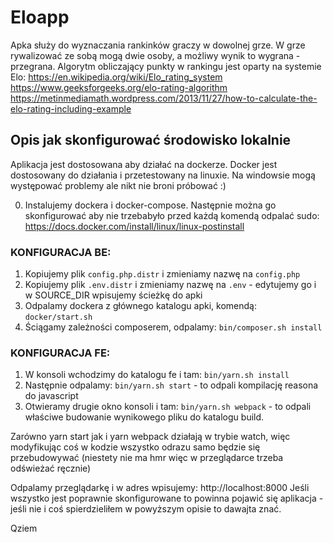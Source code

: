 # Eloapp

Apka służy do wyznaczania rankinków graczy w dowolnej grze. W grze rywalizować ze sobą mogą dwie osoby, a możliwy wynik to wygrana - przegrana.
Algorytm obliczający punkty w rankingu jest oparty na systemie Elo:
https://en.wikipedia.org/wiki/Elo_rating_system  
https://www.geeksforgeeks.org/elo-rating-algorithm  
https://metinmediamath.wordpress.com/2013/11/27/how-to-calculate-the-elo-rating-including-example  

## Opis jak skonfigurować środowisko lokalnie
Aplikacja jest dostosowana aby działać na dockerze. Docker jest dostosowany do działania i przetestowany na linuxie. Na windowsie mogą występować problemy ale nikt nie broni próbować :)

0. Instalujemy dockera i docker-compose. Następnie można go skonfigurować aby nie trzebabyło przed każdą komendą odpalać sudo: https://docs.docker.com/install/linux/linux-postinstall

### KONFIGURACJA BE:
1. Kopiujemy plik `config.php.distr` i zmieniamy nazwę na `config.php`
2. Kopiujemy plik `.env.distr` i zmieniamy nazwę na `.env` - edytujemy go i w SOURCE_DIR wpisujemy ścieżkę do apki
3. Odpalamy dockera z głównego katalogu apki, komendą: `docker/start.sh`
4. Ściągamy zależności composerem, odpalamy: `bin/composer.sh install`

### KONFIGURACJA FE:
1. W konsoli wchodzimy do katalogu fe i tam: `bin/yarn.sh install`
2. Następnie odpalamy: `bin/yarn.sh start` - to odpali kompilację reasona do javascript
3. Otwieramy drugie okno konsoli i tam: `bin/yarn.sh webpack` - to odpali właściwe budowanie wynikowego pliku do katalogu build.

Zarówno yarn start jak i yarn webpack działają w trybie watch, więc modyfikując coś w kodzie wszystko odrazu samo będzie się przebudowywać (niestety nie ma hmr więc w przeglądarce trzeba odświeżać ręcznie)

Odpalamy przeglądarkę i w adres wpisujemy: http://localhost:8000
Jeśli wszystko jest poprawnie skonfigurowane to powinna pojawić się aplikacja - jeśli nie i coś spierdzieliłem w powyższym opisie to dawajta znać.

Qziem
